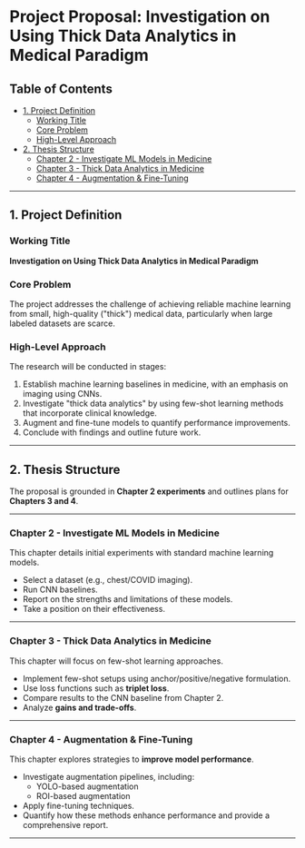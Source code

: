 # Project Proposal: Investigation on Using Thick Data Analytics in Medical Paradigm

## Table of Contents
- [1. Project Definition](#1-project-definition)
  - [Working Title](#working-title)
  - [Core Problem](#core-problem)
  - [High-Level Approach](#high-level-approach)
- [2. Thesis Structure](#2-thesis-structure)
  - [Chapter 2 - Investigate ML Models in Medicine](#chapter-2---investigate-ml-models-in-medicine)
  - [Chapter 3 - Thick Data Analytics in Medicine](#chapter-3---thick-data-analytics-in-medicine)
  - [Chapter 4 - Augmentation & Fine-Tuning](#chapter-4---augmentation--fine-tuning)

---

## 1. Project Definition

### Working Title
**Investigation on Using Thick Data Analytics in Medical Paradigm**

### Core Problem
The project addresses the challenge of achieving reliable machine learning from small, high-quality ("thick") medical data, particularly when large labeled datasets are scarce.

### High-Level Approach
The research will be conducted in stages:

1. Establish machine learning baselines in medicine, with an emphasis on imaging using CNNs.  
2. Investigate "thick data analytics" by using few-shot learning methods that incorporate clinical knowledge.  
3. Augment and fine-tune models to quantify performance improvements.  
4. Conclude with findings and outline future work.

---

## 2. Thesis Structure

The proposal is grounded in **Chapter 2 experiments** and outlines plans for **Chapters 3 and 4**.

---

### Chapter 2 - Investigate ML Models in Medicine
This chapter details initial experiments with standard machine learning models.  
- Select a dataset (e.g., chest/COVID imaging).  
- Run CNN baselines.  
- Report on the strengths and limitations of these models.  
- Take a position on their effectiveness.

---

### Chapter 3 - Thick Data Analytics in Medicine
This chapter will focus on few-shot learning approaches.  
- Implement few-shot setups using anchor/positive/negative formulation.  
- Use loss functions such as **triplet loss**.  
- Compare results to the CNN baseline from Chapter 2.  
- Analyze **gains and trade-offs**.

---

### Chapter 4 - Augmentation & Fine-Tuning
This chapter explores strategies to **improve model performance**.  
- Investigate augmentation pipelines, including:
  - YOLO-based augmentation  
  - ROI-based augmentation  
- Apply fine-tuning techniques.  
- Quantify how these methods enhance performance and provide a comprehensive report.

---
